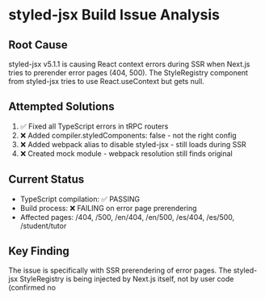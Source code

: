 # styled-jsx Build Issue Analysis

## Root Cause
styled-jsx v5.1.1 is causing React context errors during SSR when Next.js tries to prerender error pages (404, 500). The StyleRegistry component from styled-jsx tries to use React.useContext but gets null.

## Attempted Solutions
1. ✅ Fixed all TypeScript errors in tRPC routers
2. ❌ Added compiler.styledComponents: false - not the right config
3. ❌ Added webpack alias to disable styled-jsx - still loads during SSR
4. ❌ Created mock module - webpack resolution still finds original

## Current Status
- TypeScript compilation: ✅ PASSING
- Build process: ❌ FAILING on error page prerendering
- Affected pages: /404, /500, /en/404, /en/500, /es/404, /es/500, /student/tutor

## Key Finding
The issue is specifically with SSR prerendering of error pages. The styled-jsx StyleRegistry is being injected by Next.js itself, not by user code (confirmed no <style jsx> usage in codebase).

## Next Approach
Since we can't prevent styled-jsx from loading (it's a Next.js internal dependency), we should:
1. Skip prerendering for error pages
2. Use client-side rendering for these pages
3. Or upgrade/downgrade Next.js to a version without this issue